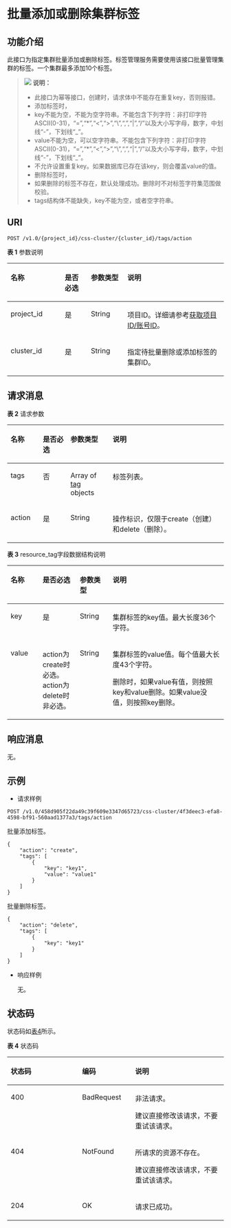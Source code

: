 # 批量添加或删除集群标签<a name="css_03_0081"></a>

## 功能介绍<a name="section1916116459357"></a>

此接口为指定集群批量添加或删除标签。标签管理服务需要使用该接口批量管理集群的标签。一个集群最多添加10个标签。

>![](public_sys-resources/icon-note.gif) **说明：** 
>-   此接口为幂等接口，创建时，请求体中不能存在重复key，否则报错。
>-   添加标签时，
>    -   key不能为空，不能为空字符串。不能包含下列字符：非打印字符ASCII\(0-31\)，“=”,“\*”,“<”,“\>”,“\\”,“,”,“|”,“/”以及大小写字母，数字，中划线“-”，下划线“\_”。
>    -   value不能为空，可以空字符串。不能包含下列字符：非打印字符ASCII\(0-31\)，“=”,“\*”,“<”,“\>”,“\\”,“,”,“|”,“/”以及大小写字母，数字，中划线“-”，下划线“\_”。
>    -   不允许设置重复key。如果数据库已存在该key，则会覆盖value的值。
>-   删除标签时，
>    -   如果删除的标签不存在，默认处理成功。删除时不对标签字符集范围做校验。
>    -   tags结构体不能缺失，key不能为空，或者空字符串。

## URI<a name="section17397120173712"></a>

```
POST /v1.0/{project_id}/css-cluster/{cluster_id}/tags/action
```

**表 1**  参数说明

<a name="table2051364645814"></a>
<table><thead align="left"><tr id="row1513164620582"><th class="cellrowborder" valign="top" width="25%" id="mcps1.2.5.1.1"><p id="p10513184619585"><a name="p10513184619585"></a><a name="p10513184619585"></a>名称</p>
</th>
<th class="cellrowborder" valign="top" width="12.04%" id="mcps1.2.5.1.2"><p id="p65131346165815"><a name="p65131346165815"></a><a name="p65131346165815"></a>是否必选</p>
</th>
<th class="cellrowborder" valign="top" width="16.88%" id="mcps1.2.5.1.3"><p id="p165131466586"><a name="p165131466586"></a><a name="p165131466586"></a>参数类型</p>
</th>
<th class="cellrowborder" valign="top" width="46.08%" id="mcps1.2.5.1.4"><p id="p751310467588"><a name="p751310467588"></a><a name="p751310467588"></a>说明</p>
</th>
</tr>
</thead>
<tbody><tr id="row20513746145810"><td class="cellrowborder" valign="top" width="25%" headers="mcps1.2.5.1.1 "><p id="p175131646165817"><a name="p175131646165817"></a><a name="p175131646165817"></a>project_id</p>
</td>
<td class="cellrowborder" valign="top" width="12.04%" headers="mcps1.2.5.1.2 "><p id="p651410466581"><a name="p651410466581"></a><a name="p651410466581"></a>是</p>
</td>
<td class="cellrowborder" valign="top" width="16.88%" headers="mcps1.2.5.1.3 "><p id="p115141546165810"><a name="p115141546165810"></a><a name="p115141546165810"></a>String</p>
</td>
<td class="cellrowborder" valign="top" width="46.08%" headers="mcps1.2.5.1.4 "><p id="p251414460586"><a name="p251414460586"></a><a name="p251414460586"></a>项目ID。详细请参考<a href="获取项目ID-账号ID.md">获取项目ID/账号ID</a>。</p>
</td>
</tr>
<tr id="row17514184616581"><td class="cellrowborder" valign="top" width="25%" headers="mcps1.2.5.1.1 "><p id="p751434620586"><a name="p751434620586"></a><a name="p751434620586"></a>cluster_id</p>
</td>
<td class="cellrowborder" valign="top" width="12.04%" headers="mcps1.2.5.1.2 "><p id="p4514746115818"><a name="p4514746115818"></a><a name="p4514746115818"></a>是</p>
</td>
<td class="cellrowborder" valign="top" width="16.88%" headers="mcps1.2.5.1.3 "><p id="p8514346125816"><a name="p8514346125816"></a><a name="p8514346125816"></a>String</p>
</td>
<td class="cellrowborder" valign="top" width="46.08%" headers="mcps1.2.5.1.4 "><p id="p1451404617581"><a name="p1451404617581"></a><a name="p1451404617581"></a>指定待批量删除或添加标签的集群ID。</p>
</td>
</tr>
</tbody>
</table>

## 请求消息<a name="section6839100904"></a>

**表 2**  请求参数

<a name="table3416921183811"></a>
<table><thead align="left"><tr id="row1968352183811"><th class="cellrowborder" valign="top" width="14.8985101489851%" id="mcps1.2.5.1.1"><p id="p10683122123819"><a name="p10683122123819"></a><a name="p10683122123819"></a>名称</p>
</th>
<th class="cellrowborder" valign="top" width="12.70872912708729%" id="mcps1.2.5.1.2"><p id="p068352112383"><a name="p068352112383"></a><a name="p068352112383"></a>是否必选</p>
</th>
<th class="cellrowborder" valign="top" width="19.538046195380463%" id="mcps1.2.5.1.3"><p id="p126835217383"><a name="p126835217383"></a><a name="p126835217383"></a>参数类型</p>
</th>
<th class="cellrowborder" valign="top" width="52.85471452854714%" id="mcps1.2.5.1.4"><p id="p12684621203817"><a name="p12684621203817"></a><a name="p12684621203817"></a>说明</p>
</th>
</tr>
</thead>
<tbody><tr id="row468472113382"><td class="cellrowborder" valign="top" width="14.8985101489851%" headers="mcps1.2.5.1.1 "><p id="p146841221133818"><a name="p146841221133818"></a><a name="p146841221133818"></a>tags</p>
</td>
<td class="cellrowborder" valign="top" width="12.70872912708729%" headers="mcps1.2.5.1.2 "><p id="p4684162143813"><a name="p4684162143813"></a><a name="p4684162143813"></a>否</p>
</td>
<td class="cellrowborder" valign="top" width="19.538046195380463%" headers="mcps1.2.5.1.3 "><p id="p1368482133813"><a name="p1368482133813"></a><a name="p1368482133813"></a>Array of  <a href="#table2440821133810">tag</a> objects</p>
</td>
<td class="cellrowborder" valign="top" width="52.85471452854714%" headers="mcps1.2.5.1.4 "><p id="p26842219386"><a name="p26842219386"></a><a name="p26842219386"></a>标签列表。</p>
</td>
</tr>
<tr id="row668452116384"><td class="cellrowborder" valign="top" width="14.8985101489851%" headers="mcps1.2.5.1.1 "><p id="p768417218389"><a name="p768417218389"></a><a name="p768417218389"></a>action</p>
</td>
<td class="cellrowborder" valign="top" width="12.70872912708729%" headers="mcps1.2.5.1.2 "><p id="p1668412115389"><a name="p1668412115389"></a><a name="p1668412115389"></a>是</p>
</td>
<td class="cellrowborder" valign="top" width="19.538046195380463%" headers="mcps1.2.5.1.3 "><p id="p2068422118388"><a name="p2068422118388"></a><a name="p2068422118388"></a>String</p>
</td>
<td class="cellrowborder" valign="top" width="52.85471452854714%" headers="mcps1.2.5.1.4 "><p id="p1268482183810"><a name="p1268482183810"></a><a name="p1268482183810"></a>操作标识，仅限于create（创建）和delete（删除）。</p>
</td>
</tr>
</tbody>
</table>

**表 3**  resource\_tag字段数据结构说明

<a name="table2440821133810"></a>
<table><thead align="left"><tr id="row56841321163811"><th class="cellrowborder" valign="top" width="14.758524147585241%" id="mcps1.2.5.1.1"><p id="p368492111382"><a name="p368492111382"></a><a name="p368492111382"></a>名称</p>
</th>
<th class="cellrowborder" valign="top" width="17.16828317168283%" id="mcps1.2.5.1.2"><p id="p1168432133812"><a name="p1168432133812"></a><a name="p1168432133812"></a>是否必选</p>
</th>
<th class="cellrowborder" valign="top" width="15.208479152084792%" id="mcps1.2.5.1.3"><p id="p868422153820"><a name="p868422153820"></a><a name="p868422153820"></a>参数类型</p>
</th>
<th class="cellrowborder" valign="top" width="52.86471352864714%" id="mcps1.2.5.1.4"><p id="p96844217384"><a name="p96844217384"></a><a name="p96844217384"></a>说明</p>
</th>
</tr>
</thead>
<tbody><tr id="row868402193815"><td class="cellrowborder" valign="top" width="14.758524147585241%" headers="mcps1.2.5.1.1 "><p id="p13684202173812"><a name="p13684202173812"></a><a name="p13684202173812"></a>key</p>
</td>
<td class="cellrowborder" valign="top" width="17.16828317168283%" headers="mcps1.2.5.1.2 "><p id="p1268412143813"><a name="p1268412143813"></a><a name="p1268412143813"></a>是</p>
</td>
<td class="cellrowborder" valign="top" width="15.208479152084792%" headers="mcps1.2.5.1.3 "><p id="p16851621143820"><a name="p16851621143820"></a><a name="p16851621143820"></a>String</p>
</td>
<td class="cellrowborder" valign="top" width="52.86471352864714%" headers="mcps1.2.5.1.4 "><p id="p176851121143816"><a name="p176851121143816"></a><a name="p176851121143816"></a>集群标签的key值。最大长度36个字符。</p>
</td>
</tr>
<tr id="row468512112385"><td class="cellrowborder" valign="top" width="14.758524147585241%" headers="mcps1.2.5.1.1 "><p id="p16685182120384"><a name="p16685182120384"></a><a name="p16685182120384"></a>value</p>
</td>
<td class="cellrowborder" valign="top" width="17.16828317168283%" headers="mcps1.2.5.1.2 "><p id="p7685121133812"><a name="p7685121133812"></a><a name="p7685121133812"></a>action为create时必选。action为delete时非必选。</p>
</td>
<td class="cellrowborder" valign="top" width="15.208479152084792%" headers="mcps1.2.5.1.3 "><p id="p968592116384"><a name="p968592116384"></a><a name="p968592116384"></a>String</p>
</td>
<td class="cellrowborder" valign="top" width="52.86471352864714%" headers="mcps1.2.5.1.4 "><p id="p163215433176"><a name="p163215433176"></a><a name="p163215433176"></a>集群标签的value值。每个值最大长度43个字符。</p>
<p id="p116851821153813"><a name="p116851821153813"></a><a name="p116851821153813"></a>删除时，如果value有值，则按照key和value删除。如果value没值，则按照key删除。</p>
</td>
</tr>
</tbody>
</table>

## 响应消息<a name="section6439117506"></a>

无。

## 示例<a name="section9745102517013"></a>

-   请求样例

```
POST /v1.0/458d905f22da49c39f609e3347d65723/css-cluster/4f3deec3-efa8-4598-bf91-560aad1377a3/tags/action
```

批量添加标签。

```
{
    "action": "create",
    "tags": [
        {
            "key": "key1",
            "value": "value1"
        }
    ]
}
```

批量删除标签。

```
{
    "action": "delete",
    "tags": [
        {
            "key": "key1"
        }
    ]
}
```

-   响应样例

    无。


## 状态码<a name="section453243119012"></a>

状态码如[表4](#table12321369178)所示。

**表 4**  状态码

<a name="table12321369178"></a>
<table><thead align="left"><tr id="css_03_0018_row1972183521418"><th class="cellrowborder" valign="top" width="33%" id="mcps1.2.4.1.1"><p id="css_03_0018_p14560134151414"><a name="css_03_0018_p14560134151414"></a><a name="css_03_0018_p14560134151414"></a>状态码</p>
</th>
<th class="cellrowborder" valign="top" width="24.51%" id="mcps1.2.4.1.2"><p id="css_03_0018_p5563194141411"><a name="css_03_0018_p5563194141411"></a><a name="css_03_0018_p5563194141411"></a>编码</p>
</th>
<th class="cellrowborder" valign="top" width="42.49%" id="mcps1.2.4.1.3"><p id="css_03_0018_p256616411143"><a name="css_03_0018_p256616411143"></a><a name="css_03_0018_p256616411143"></a>说明</p>
</th>
</tr>
</thead>
<tbody><tr id="css_03_0018_row129720356144"><td class="cellrowborder" valign="top" width="33%" headers="mcps1.2.4.1.1 "><p id="css_03_0018_p1957004131410"><a name="css_03_0018_p1957004131410"></a><a name="css_03_0018_p1957004131410"></a>400</p>
</td>
<td class="cellrowborder" valign="top" width="24.51%" headers="mcps1.2.4.1.2 "><p id="css_03_0018_p165731141171419"><a name="css_03_0018_p165731141171419"></a><a name="css_03_0018_p165731141171419"></a>BadRequest</p>
</td>
<td class="cellrowborder" valign="top" width="42.49%" headers="mcps1.2.4.1.3 "><p id="css_03_0018_p65778413148"><a name="css_03_0018_p65778413148"></a><a name="css_03_0018_p65778413148"></a>非法请求。</p>
<p id="css_03_0018_p1557974171415"><a name="css_03_0018_p1557974171415"></a><a name="css_03_0018_p1557974171415"></a>建议直接修改该请求，不要重试该请求。</p>
</td>
</tr>
<tr id="css_03_0018_row8972103517147"><td class="cellrowborder" valign="top" width="33%" headers="mcps1.2.4.1.1 "><p id="css_03_0018_p75841441191410"><a name="css_03_0018_p75841441191410"></a><a name="css_03_0018_p75841441191410"></a>404</p>
</td>
<td class="cellrowborder" valign="top" width="24.51%" headers="mcps1.2.4.1.2 "><p id="css_03_0018_p258716416142"><a name="css_03_0018_p258716416142"></a><a name="css_03_0018_p258716416142"></a>NotFound</p>
</td>
<td class="cellrowborder" valign="top" width="42.49%" headers="mcps1.2.4.1.3 "><p id="css_03_0018_p15589154118141"><a name="css_03_0018_p15589154118141"></a><a name="css_03_0018_p15589154118141"></a>所请求的资源不存在。</p>
<p id="css_03_0018_p14590164151410"><a name="css_03_0018_p14590164151410"></a><a name="css_03_0018_p14590164151410"></a>建议直接修改该请求，不要重试该请求。</p>
</td>
</tr>
<tr id="css_03_0018_row297223511416"><td class="cellrowborder" valign="top" width="33%" headers="mcps1.2.4.1.1 "><p id="css_03_0018_p13595164131416"><a name="css_03_0018_p13595164131416"></a><a name="css_03_0018_p13595164131416"></a>204</p>
</td>
<td class="cellrowborder" valign="top" width="24.51%" headers="mcps1.2.4.1.2 "><p id="css_03_0018_p9598741131416"><a name="css_03_0018_p9598741131416"></a><a name="css_03_0018_p9598741131416"></a>OK</p>
</td>
<td class="cellrowborder" valign="top" width="42.49%" headers="mcps1.2.4.1.3 "><p id="css_03_0018_p659994115146"><a name="css_03_0018_p659994115146"></a><a name="css_03_0018_p659994115146"></a>请求已成功。</p>
</td>
</tr>
</tbody>
</table>

